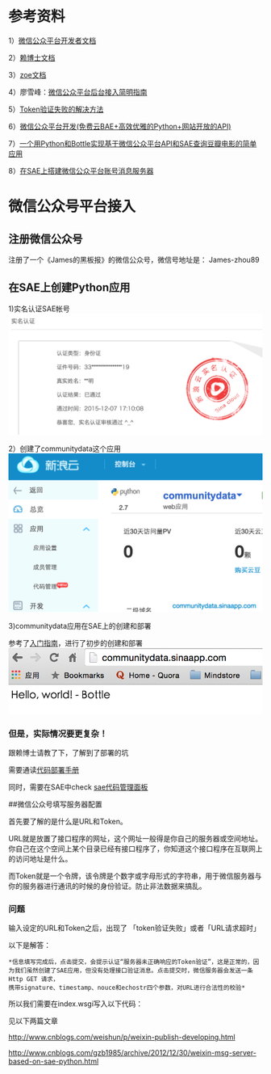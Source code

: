 

# 参考资料

1）[微信公众平台开发者文档](http://mp.weixin.qq.com/wiki/home/index.html)

2）[赖博士文档](https://wp-lai.gitbooks.io/learn-python/content/1sTry/wechat.html)

3）[zoe文档](https://zoejane.gitbooks.io/omooc2py/content/1sTry/diary-weixin.html)

4）廖雪峰：[微信公众平台后台接入简明指南](http://www.liaoxuefeng.com/article/0013900476318564121d01facf844cba508396f95d9bb82000)

5）[Token验证失败的解决方法](http://www.cnblogs.com/txw1958/p/token-verify.html)

6）[微信公众平台开发(免费云BAE+高效优雅的Python+网站开放的API)](http://www.cnblogs.com/weishun/p/weixin-publish-developing.html)

7）[一个用Python和Bottle实现基于微信公众平台API和SAE查询豆瓣电影的简单应用](http://kingson.org/?p=259)

8）[在SAE上搭建微信公众平台账号消息服务器](http://www.cnblogs.com/gzb1985/archive/2012/12/30/weixin-msg-server-based-on-sae-python.html)


#  微信公众号平台接入


## 注册微信公众号

注册了一个《James的黑板报》的微信公众号，微信号地址是： James-zhou89

## 在SAE上创建Python应用

1)实名认证SAE帐号
![](sae_test.png)

2）创建了communitydata这个应用
![](pycd1.png)

3)communitydata应用在SAE上的创建和部署

参考了[入门指南](http://www.sinacloud.com/doc/sae/python/tutorial.html#shi-yong-web-kai-fa-kuang-jia)，进行了初步的创建和部署
![](helloworldcd.png)


### 但是，实际情况要更复杂！

跟赖博士请教了下，了解到了部署的坑

需要通读[代码部署手册](http://www.sinacloud.com/doc/sae/tutorial/code-deploy.html#svn)

同时，需要在SAE中check [sae代码管理面板](http://sae.sina.com.cn/?m=vermng&app_id=myhello89&ver=1)



##微信公众号填写服务器配置

首先要了解的是什么是URL和Token。

URL就是放置了接口程序的网址，这个网址一般得是你自己的服务器或空间地址。你自己在这个空间上某个目录已经有接口程序了，你知道这个接口程序在互联网上的访问地址是什么。

而Token就是一个令牌，该令牌是个数字或字母形式的字符串，用于微信服务器与你的服务器进行通讯的时候的身份验证。防止非法数据来搞乱。


### 问题
输入设定的URL和Token之后，出现了 「token验证失败」或者「URL请求超时」

以下是解答：

    *信息填写完成后，点击提交，会提示认证“服务器未正确响应的Token验证”，这是正常的，因为我们虽然创建了SAE应用，但没有处理接口验证消息。点击提交时，微信服务器会发送一条Http GET 请求，
    携带signature、timestamp、nouce和echostr四个参数，对URL进行合法性的校验*
    
所以我们需要在index.wsgi写入以下代码：

见以下两篇文章

http://www.cnblogs.com/weishun/p/weixin-publish-developing.html

http://www.cnblogs.com/gzb1985/archive/2012/12/30/weixin-msg-server-based-on-sae-python.html

    
    
    
    
    
    
    
    
    
    
    
    
    
    




















